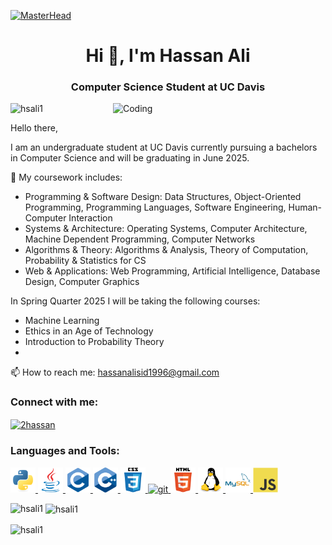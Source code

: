 [![MasterHead](https://user-images.githubusercontent.com/74038190/241765440-80728820-e06b-4f96-9c9e-9df46f0cc0a5.gif)](https://github.com/Hsali1)
<h1 align="center">Hi 👋, I'm Hassan Ali</h1>
<h3 align="center">Computer Science Student at UC Davis</h3>
<img align="right" alt="Coding" width="340" src="https://raw.githubusercontent.com/gist/patevs/b007a0e98fb216438d4cbf559fac4166/raw/88f20c9d749d756be63f22b09f3c4ac570bc5101/programming.gif">

<p align="left"> <img src="https://komarev.com/ghpvc/?username=hsali1&label=Profile%20views&color=0e75b6&style=flat" alt="hsali1" /> </p>

Hello there,

I am an undergraduate student at UC Davis currently pursuing a bachelors in Computer Science and will be graduating in June 2025.

🌱 My coursework includes: 
<ul>
    <li>Programming & Software Design: Data Structures, Object-Oriented Programming, Programming Languages, Software Engineering, Human-Computer Interaction</li>
    <li>Systems & Architecture: Operating Systems, Computer Architecture, Machine Dependent Programming, Computer Networks</li>
    <li>Algorithms & Theory: Algorithms & Analysis, Theory of Computation, Probability & Statistics for CS</li>
    <li>Web & Applications: Web Programming, Artificial Intelligence, Database Design, Computer Graphics</li>
</ul>

In Spring Quarter 2025 I will be taking the following courses:
<ul>
    <li>Machine Learning</li>
    <li>Ethics in an Age of Technology</li>
    <li>Introduction to Probability Theory</li>
    <li></li>
</ul>

📫 How to reach me: [hassanalisid1996@gmail.com](mailto:hassanalisid1996@gmail.com)

<h3 align="left">Connect with me:</h3>
<p align="left">
<a href="https://linkedin.com/in/2hassan/" target="blank"><img align="center" src="https://raw.githubusercontent.com/rahuldkjain/github-profile-readme-generator/master/src/images/icons/Social/linked-in-alt.svg" alt="2hassan" height="30" width="40" /></a>
</p>

<h3 align="left">Languages and Tools:</h3>
<p align="left"> 
    <a href="https://www.python.org" target="_blank" rel="noreferrer"> 
        <img src="https://raw.githubusercontent.com/devicons/devicon/master/icons/python/python-original.svg" alt="python" width="40" height="40"/> 
    </a> 
    <a href="https://www.java.com" target="_blank" rel="noreferrer">
      <img src="https://raw.githubusercontent.com/devicons/devicon/master/icons/java/java-original.svg" alt="java" width="40" height="40"/>
    </a>
    <a href="https://www.cprogramming.com/" target="_blank" rel="noreferrer"> 
        <img src="https://raw.githubusercontent.com/devicons/devicon/master/icons/c/c-original.svg" alt="c" width="40" height="40"/> 
    </a> 
    <a href="https://www.w3schools.com/cpp/" target="_blank" rel="noreferrer"> 
        <img src="https://raw.githubusercontent.com/devicons/devicon/master/icons/cplusplus/cplusplus-original.svg" alt="cplusplus" width="40" height="40"/> 
    </a> 
    <a href="https://www.w3schools.com/css/" target="_blank" rel="noreferrer"> 
        <img src="https://raw.githubusercontent.com/devicons/devicon/master/icons/css3/css3-original-wordmark.svg" alt="css3" width="40" height="40"/>
    </a> 
    <a href="https://git-scm.com/" target="_blank" rel="noreferrer"> 
        <img src="https://www.vectorlogo.zone/logos/git-scm/git-scm-icon.svg" alt="git" width="40" height="40"/> 
    </a> 
    <a href="https://www.w3.org/html/" target="_blank" rel="noreferrer"> 
        <img src="https://raw.githubusercontent.com/devicons/devicon/master/icons/html5/html5-original-wordmark.svg" alt="html5" width="40" height="40"/> 
    </a> <a href="https://www.linux.org/" target="_blank" rel="noreferrer"> 
        <img src="https://raw.githubusercontent.com/devicons/devicon/master/icons/linux/linux-original.svg" alt="linux" width="40" height="40"/> 
    </a> 
    <a href="https://www.mysql.com/" target="_blank" rel="noreferrer"> 
        <img src="https://raw.githubusercontent.com/devicons/devicon/master/icons/mysql/mysql-original-wordmark.svg" alt="mysql" width="40" height="40"/> 
    </a> 
    <img src="https://raw.githubusercontent.com/devicons/devicon/master/icons/javascript/javascript-original.svg" alt="javascript" width="40" height="40"/> 
    </p>

<p><img align="left" src="https://github-readme-stats.vercel.app/api/top-langs?username=hsali1&show_icons=true&locale=en&layout=compact" alt="hsali1" /></p>

<p>&nbsp;<img align="center" src="https://github-readme-stats.vercel.app/api?username=hsali1&show_icons=true&locale=en" alt="hsali1" /></p>

<p><img align="center" src="https://streak-stats.demolab.com?user=hsali1" alt="hsali1" /></p>
